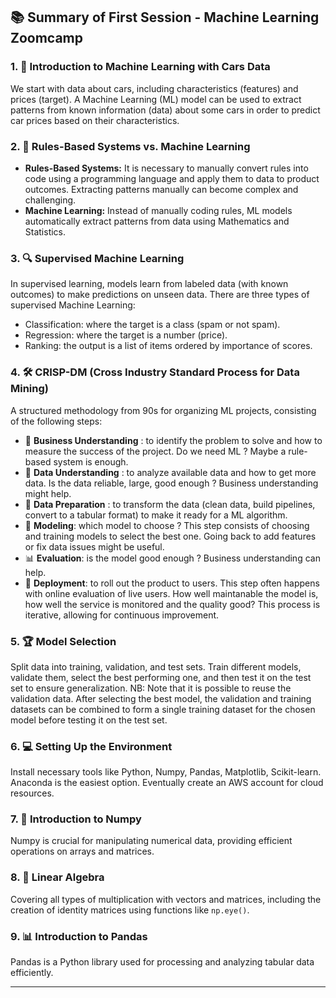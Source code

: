 
## 📚 Summary of First Session - Machine Learning Zoomcamp

### 1. **🚗 Introduction to Machine Learning with Cars Data**  
   We start with data about cars, including characteristics (features) and prices (target). A Machine Learning (ML) model can be used to extract patterns from known information (data) about some cars in order to predict car prices based on their characteristics.

### 2. **🧠 Rules-Based Systems vs. Machine Learning**  
   - **Rules-Based Systems:** It is necessary to manually convert rules into code using a programming language and apply them to data to product outcomes. Extracting patterns manually can become complex and challenging.  
   - **Machine Learning:** Instead of manually coding rules, ML models automatically extract patterns from data using Mathematics and Statistics.

### 3. **🔍 Supervised Machine Learning**  
   In supervised learning, models learn from labeled data (with known outcomes) to make predictions on unseen data. There are three types of supervised Machine Learning:
   - Classification: where the target is a class (spam or not spam).
   - Regression: where the target is a number (price).
   - Ranking: the output is a list of items ordered by importance of scores.

### 4. **🛠️ CRISP-DM (Cross Industry Standard Process for Data Mining)**  
   A structured methodology from 90s for organizing ML projects, consisting of the following steps:  
   - 💼 **Business Understanding** : to identify the problem to solve and how to measure the success of the project. Do we need ML ? Maybe a rule-based system is enough.
   - 🔎 **Data Understanding** : to analyze available data and how to get more data. Is the data reliable, large, good enough ? Business understanding might help.
   - 🧹 **Data Preparation** : to transform the data (clean data, build pipelines, convert to a tabular format) to make it ready for a ML algorithm.
   - 🤖 **Modeling**: which model to choose ? This step consists of choosing and training models to select the best one. Going back to add features or fix data issues might be useful.
   - 📊 **Evaluation**: is the model good enough ? Business understanding can help.
   - 🚀 **Deployment**: to roll out the product to users. This step often happens with online evaluation of live users. How well maintanable the model is, how well the service is monitored and the quality good?
   This process is iterative, allowing for continuous improvement.

### 5. **🏆 Model Selection**  
   Split data into training, validation, and test sets. Train different models, validate them, select the best performing one, and then test it on the test set to ensure generalization.
   NB: Note that it is possible to reuse the validation data. After selecting the best model, the validation and training datasets can be combined to form a single training dataset for the chosen model before testing it on the test set.

### 6. **💻 Setting Up the Environment**  
   Install necessary tools like Python, Numpy, Pandas, Matplotlib, Scikit-learn. Anaconda is the easiest option. Eventually create an AWS account for cloud resources.

### 7. **🔢 Introduction to Numpy**  
   Numpy is crucial for manipulating numerical data, providing efficient operations on arrays and matrices.

### 8. **🔗 Linear Algebra**  
   Covering all types of multiplication with vectors and matrices, including the creation of identity matrices using functions like `np.eye()`.

### 9. **📊 Introduction to Pandas**  
   Pandas is a Python library used for processing and analyzing tabular data efficiently.

---